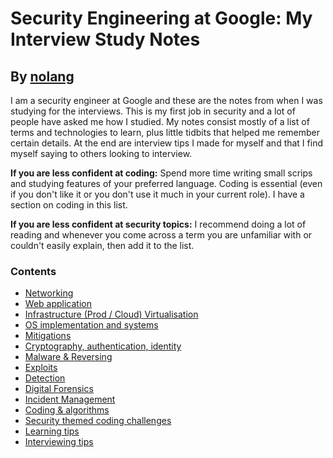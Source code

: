# Security Engineering at Google: My Interview Study Notes
## By [nolang](https://twitter.com/__nolang)

I am a security engineer at Google and these are the notes from when I was studying for the interviews. This is my first job in security and a lot of people have asked me how I studied. My notes consist mostly of a list of terms and technologies to learn, plus little tidbits that helped me remember certain details. At the end are interview tips I made for myself and that I find myself saying to others looking to interview.

**If you are less confident at coding:** 
Spend more time writing small scrips and studying features of your preferred language. Coding is essential (even if you don't like it or you don't use it much in your current role). I have a section on coding in this list.

**If you are less confident at security topics:** 
I recommend doing a lot of reading and whenever you come across a term you are unfamiliar with or couldn't easily explain, then add it to the list. 

### Contents
- [Networking](interview-study-notes-for-security-engineering.md#networking)
- [Web application](interview-study-notes-for-security-engineering.md#web-application)
- [Infrastructure (Prod / Cloud) Virtualisation](interview-study-notes-for-security-engineering.md#infrastructure-prod--cloud-virtualisation)
- [OS implementation and systems](interview-study-notes-for-security-engineering.md#os-implementation-and-systems)
- [Mitigations](interview-study-notes-for-security-engineering.md#mitigations)
- [Cryptography, authentication, identity](interview-study-notes-for-security-engineering.md#cryptography-authentication-identity)
- [Malware & Reversing](interview-study-notes-for-security-engineering.md#malware--reversing)
- [Exploits](interview-study-notes-for-security-engineering.md#exploits)
- [Detection](interview-study-notes-for-security-engineering.md#detection)
- [Digital Forensics](interview-study-notes-for-security-engineering.md#digital-forensics)
- [Incident Management](interview-study-notes-for-security-engineering.md#incident-management)
- [Coding & algorithms](interview-study-notes-for-security-engineering.md#coding--algorithms)
- [Security themed coding challenges](interview-study-notes-for-security-engineering.md#security-themed-coding-challenges)
- [Learning tips](interview-study-notes-for-security-engineering.md#learning-tips)
- [Interviewing tips](interview-study-notes-for-security-engineering.md#interviewing-tips)
